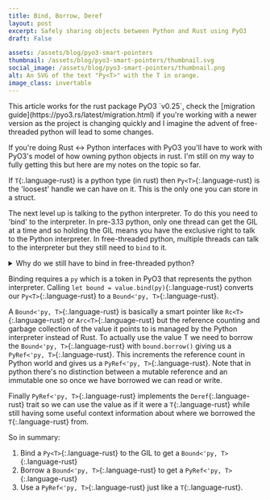 ```yaml
---
title: Bind, Borrow, Deref
layout: post
excerpt: Safely sharing objects between Python and Rust using PyO3
draft: False

assets: /assets/blog/pyo3-smart-pointers
thumbnail: /assets/blog/pyo3-smart-pointers/thumbnail.svg
social_image: /assets/blog/pyo3-smart-pointers/thumbnail.png
alt: An SVG of the text "Py<T>" with the T in orange.
image_class: invertable
---
```


<section class="note" markdown=1>
This article works for the rust package PyO3 `v0.25`, check the [migration guide](https://pyo3.rs/latest/migration.html) if you're working with a newer version as the project is changing quickly and I imagine the advent of free-threaded python will lead to some changes.
</section>

If you're doing Rust <-> Python interfaces with PyO3 you'll have to work with PyO3's model of how owning python objects in rust. I'm still on my way to fully getting this but here are my notes on the topic so far.

If `T`{:.language-rust} is a python type (in rust) then `Py<T>`{:.language-rust} is the 'loosest' handle we can have on it. This is the only one you can store in a struct.

The next level up is talking to the python interpreter. To do this you need to 'bind' to the interpreter. In pre-3.13 python, only one thread can get the GIL at a time and so holding the GIL means you have the exclusive right to talk to the Python interpreter. In free-threaded python, multiple threads can talk to the interpreter but they still need to `bind` to it.

<details class="aside" markdown=1>
<summary>Why do we still have to bind in free-threaded python?</summary>
My understanding is that, even in free-threaded python, we still a need a mechanism to keep track of which threads are currently bound to the interpreter because the python garbage collector can only run when no threads are bound to the interpreter. Presumably this means we need to be careful to give the GC a chance to run every now and then but I haven't looked deeply into this aspect.
</details>

Binding requires a `py` which is a token in PyO3 that represents the python interpreter. Calling `let bound = value.bind(py)`{:.language-rust} converts our `Py<T>`{:.language-rust} to a `Bound<'py, T>`{:.language-rust}.

A `Bound<'py, T>`{:.language-rust} is basically a smart pointer like `Rc<T>`{:.language-rust} or `Arc<T>`{:.language-rust} but the reference counting and garbage collection of the value it points to is managed by the Python interpreter instead of Rust. To actually use the value T we need to borrow the `Bound<'py, T>`{:.language-rust} with `bound.borrow()` giving us a `PyRef<'py, T>`{:.language-rust}. This increments the reference count in Python world and gives us a `PyRef<'py, T>`{:.language-rust}. Note that in python there's no distinction between a mutable reference and an immutable one so once we have borrowed we can read or write.

Finally `PyRef<'py, T>`{:.language-rust} implements the `Deref`{:.language-rust} trait so we can use the value as if it were a `T`{:.language-rust} while still having some useful context information about where we borrowed the `T`{:.language-rust} from.

So in summary:

1. Bind a `Py<T>`{:.language-rust} to the GIL to get a `Bound<'py, T>`{:.language-rust}
1. Borrow a `Bound<'py, T>`{:.language-rust} to get a `PyRef<'py, T>`{:.language-rust}
1. Use a `PyRef<'py, T>`{:.language-rust} just like a `T`{:.language-rust}.

